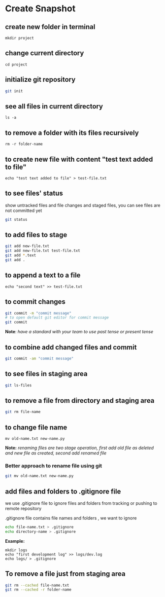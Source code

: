 # Create Snapshot

## create new folder in terminal

```terminal
mkdir project
```

## change current directory

```terminal
cd project
```

## initialize git repository

```zsh
git init
```

## see all files in current directory

```terminal
ls -a
```

## to remove a folder with its files recursively

```terminal
rm -r folder-name
```

## to create new file with content "test text added to file"

```terminal
echo "test text added to file" > test-file.txt
```

## to see files' status

show untracked files and file changes and staged files, you can see files are not committed yet

```zsh
git status
```

## to add files to stage

```zsh
git add new-file.txt
git add new-file.txt test-file.txt
git add *.text
git add .
```

## to append a text to a file

```terminal
echo "second text" >> test-file.txt
```

## to commit changes

```zsh
git commit -m "commit message"
# to open default git editor for commit message
git commit
```

**Note**: _have a standard with your team to use past tense or present tense_

## to combine add changed files and commit

```zsh
git commit -am "commit message"
```

## to see files in staging area

```zsh
git ls-files
```

## to remove a file from directory and staging area

```zsh
git rm file-name
```

## to change file name

```terminal
mv old-name.txt new-name.py
```

**Note:** _renaming files are two stage operation, first add old file as deleted and new file as created, second add renamed file_

### Better approach to rename file using git

```zsh
git mv old-name.txt new-name.py
```

## add files and folders to .gitignore file

we use .gitignore file to ignore files and folders from tracking or pushing to remote repository

.gitignore file contains file names and folders , we want to ignore

```zsh
echo file-name.txt > .gitignore
echo directory-name > .gitignore
```

**Example:**

```terminal
mkdir logs
echo "first development log" >> logs/dev.log
echo logs/ > .gitignore
```

## To remove a file just from staging area

```zsh
git rm --cached file-name.txt
git rm --cached -r folder-name
```
